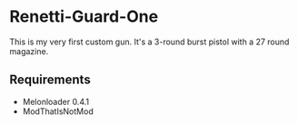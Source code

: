 # Renetti-Guard-One
This is my very first custom gun. It's a 3-round burst pistol with a 27 round magazine.

## Requirements 
- Melonloader 0.4.1
- ModThatIsNotMod
